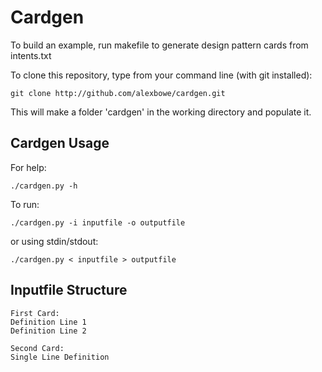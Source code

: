 Cardgen
=======

To build an example, run makefile to generate design pattern cards from intents.txt

To clone this repository, type from your command line (with git installed):

	git clone http://github.com/alexbowe/cardgen.git
	
This will make a folder 'cardgen' in the working directory and populate it.


Cardgen Usage
-------------

For help:

	./cardgen.py -h 

To run:

	./cardgen.py -i inputfile -o outputfile

or using stdin/stdout:

	./cardgen.py < inputfile > outputfile
	

Inputfile Structure
-------------------

	First Card:
	Definition Line 1
	Definition Line 2
	
	Second Card:
	Single Line Definition